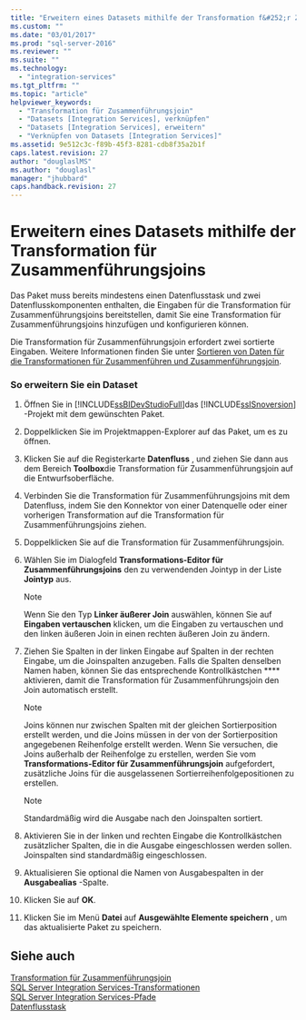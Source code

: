 ```yaml
---
title: "Erweitern eines Datasets mithilfe der Transformation f&#252;r Zusammenf&#252;hrungsjoins | Microsoft Docs"
ms.custom: ""
ms.date: "03/01/2017"
ms.prod: "sql-server-2016"
ms.reviewer: ""
ms.suite: ""
ms.technology: 
  - "integration-services"
ms.tgt_pltfrm: ""
ms.topic: "article"
helpviewer_keywords: 
  - "Transformation für Zusammenführungsjoin"
  - "Datasets [Integration Services], verknüpfen"
  - "Datasets [Integration Services], erweitern"
  - "Verknüpfen von Datasets [Integration Services]"
ms.assetid: 9e512c3c-f89b-45f3-8281-cdb8f35a2b1f
caps.latest.revision: 27
author: "douglaslMS"
ms.author: "douglasl"
manager: "jhubbard"
caps.handback.revision: 27
---
```

# Erweitern eines Datasets mithilfe der Transformation f&#252;r Zusammenf&#252;hrungsjoins
  Das Paket muss bereits mindestens einen Datenflusstask und zwei Datenflusskomponenten enthalten, die Eingaben für die Transformation für Zusammenführungsjoins bereitstellen, damit Sie eine Transformation für Zusammenführungsjoins hinzufügen und konfigurieren können.  
  
 Die Transformation für Zusammenführungsjoin erfordert zwei sortierte Eingaben. Weitere Informationen finden Sie unter [Sortieren von Daten für die Transformationen für Zusammenführen und Zusammenführungsjoin](../../../integration-services/data-flow/transformations/sort-data-for-the-merge-and-merge-join-transformations.md).  
  
### So erweitern Sie ein Dataset  
  
1.  Öffnen Sie in [!INCLUDE[ssBIDevStudioFull](../../../includes/ssbidevstudiofull-md.md)]das [!INCLUDE[ssISnoversion](../../../includes/ssisnoversion-md.md)] -Projekt mit dem gewünschten Paket.  
  
2.  Doppelklicken Sie im Projektmappen-Explorer auf das Paket, um es zu öffnen.  
  
3.  Klicken Sie auf die Registerkarte **Datenfluss** , und ziehen Sie dann aus dem Bereich **Toolbox**die Transformation für Zusammenführungsjoin auf die Entwurfsoberfläche.  
  
4.  Verbinden Sie die Transformation für Zusammenführungsjoins mit dem Datenfluss, indem Sie den Konnektor von einer Datenquelle oder einer vorherigen Transformation auf die Transformation für Zusammenführungsjoins ziehen.  
  
5.  Doppelklicken Sie auf die Transformation für Zusammenführungsjoin.  
  
6.  Wählen Sie im Dialogfeld **Transformations-Editor für Zusammenführungsjoins** den zu verwendenden Jointyp in der Liste **Jointyp** aus.  
  
    > [!NOTE]  
    >  Wenn Sie den Typ **Linker äußerer Join** auswählen, können Sie auf **Eingaben vertauschen** klicken, um die Eingaben zu vertauschen und den linken äußeren Join in einen rechten äußeren Join zu ändern.  
  
7.  Ziehen Sie Spalten in der linken Eingabe auf Spalten in der rechten Eingabe, um die Joinspalten anzugeben. Falls die Spalten denselben Namen haben, können Sie das entsprechende Kontrollkästchen **** aktivieren, damit die Transformation für Zusammenführungsjoin den Join automatisch erstellt.  
  
    > [!NOTE]  
    >  Joins können nur zwischen Spalten mit der gleichen Sortierposition erstellt werden, und die Joins müssen in der von der Sortierposition angegebenen Reihenfolge erstellt werden. Wenn Sie versuchen, die Joins außerhalb der Reihenfolge zu erstellen, werden Sie vom **Transformations-Editor für Zusammenführungsjoin** aufgefordert, zusätzliche Joins für die ausgelassenen Sortierreihenfolgepositionen zu erstellen.  
  
    > [!NOTE]  
    >  Standardmäßig wird die Ausgabe nach den Joinspalten sortiert.  
  
8.  Aktivieren Sie in der linken und rechten Eingabe die Kontrollkästchen zusätzlicher Spalten, die in die Ausgabe eingeschlossen werden sollen. Joinspalten sind standardmäßig eingeschlossen.  
  
9. Aktualisieren Sie optional die Namen von Ausgabespalten in der **Ausgabealias** -Spalte.  
  
10. Klicken Sie auf **OK**.  
  
11. Klicken Sie im Menü **Datei** auf **Ausgewählte Elemente speichern** , um das aktualisierte Paket zu speichern.  
  
## Siehe auch  
 [Transformation für Zusammenführungsjoin](../../../integration-services/data-flow/transformations/merge-join-transformation.md)   
 [SQL Server Integration Services-Transformationen](../../../integration-services/data-flow/transformations/integration-services-transformations.md)   
 [SQL Server Integration Services-Pfade](../../../integration-services/data-flow/integration-services-paths.md)   
 [Datenflusstask](../../../integration-services/control-flow/data-flow-task.md)  
  
  